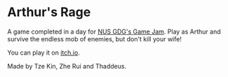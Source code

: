 # Arthur's Rage

A game completed in a day for [NUS GDG's Game Jam](https://itch.io/jam/week-5-jam/rate/1698620). Play as Arthur and survive the endless mob of enemies, but don't kill your wife!

You can play it on [itch.io](https://teekaytai.itch.io/arthurs-rage).

Made by Tze Kin, Zhe Rui and Thaddeus.
